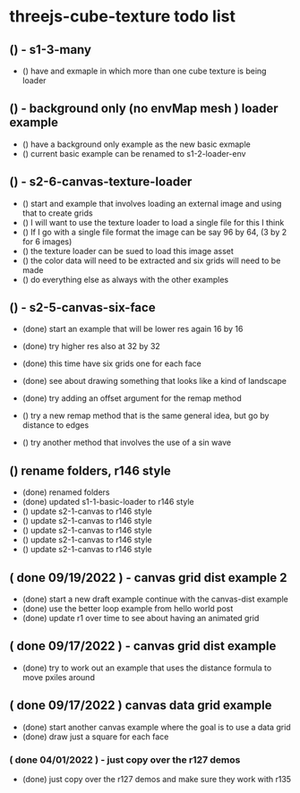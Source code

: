 # threejs-cube-texture todo list

## () - s1-3-many
* () have and exmaple in which more than one cube texture is being loader

## () - background only (no envMap mesh ) loader example
* () have a background only example as the new basic exmaple
* () current basic example can be renamed to s1-2-loader-env

## () - s2-6-canvas-texture-loader
* () start and example that involves loading an external image and using that to create grids
* () I will want to use the texture loader to load a single file for this I think
* () If I go with a single file format the image can be say 96 by 64, (3 by 2 for 6 images)
* () the texture loader can be sued to load this image asset
* () the color data will need to be extracted and six grids will need to be made
* () do everything else as always with the other examples

## () - s2-5-canvas-six-face
* (done) start an example that will be lower res again 16 by 16
* (done) try higher res also at 32 by 32
* (done) this time have six grids one for each face
* (done) see about drawing something that looks like a kind of landscape
* (done) try adding an offset argument for the remap method

* () try a new remap method that is the same general idea, but go by distance to edges
* () try another method that involves the use of a sin wave

## () rename folders, r146 style
* (done) renamed folders
* (done) updated s1-1-basic-loader to r146 style
* () update s2-1-canvas to r146 style
* () update s2-1-canvas to r146 style
* () update s2-1-canvas to r146 style
* () update s2-1-canvas to r146 style
* () update s2-1-canvas to r146 style 

## ( done 09/19/2022 )  - canvas grid dist example 2
* (done) start a new draft example continue with the canvas-dist example
* (done) use the better loop example from hello world post
* (done) update r1 over time to see about having an animated grid

## ( done 09/17/2022 ) - canvas grid dist example
* (done) try to work out an example that uses the distance formula to move pxiles around

## ( done 09/17/2022 ) canvas data grid example
* (done) start another canvas example where the goal is to use a data grid
* (done) draw just a square for each face

### ( done 04/01/2022 ) - just copy over the r127 demos
* (done) just copy over the r127 demos and make sure they work with r135
